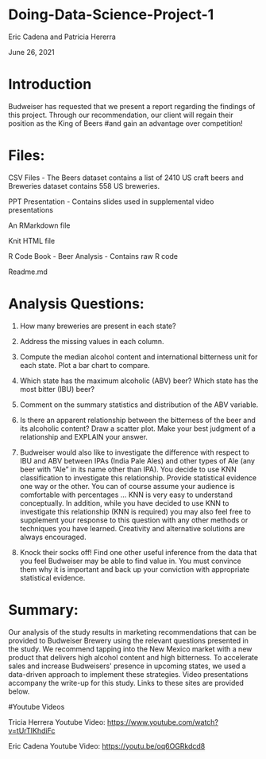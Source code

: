 # Doing-Data-Science-Project-1

Eric Cadena and Patricia Hererra

June 26, 2021

# Introduction
Budweiser has requested that we present a report regarding the findings of this project. Through our recommendation, our client will regain their position as the King of Beers #and gain an advantage over competition!

# Files:
CSV Files - The Beers dataset contains a list of 2410 US craft beers and Breweries dataset contains 558 US breweries. 

PPT Presentation - Contains slides used in supplemental video presentations

An RMarkdown file

Knit HTML file

R Code Book - Beer Analysis - Contains raw R code 

Readme.md 

# Analysis Questions:

1.	How many breweries are present in each state?
 

3.	Address the missing values in each column.
 
4.	Compute the median alcohol content and international bitterness unit for each state. Plot a bar chart to compare.

5.   Which state has the maximum alcoholic (ABV) beer? Which state has the most bitter (IBU) beer? 

6.   Comment on the summary statistics and distribution of the ABV variable.

7.   Is there an apparent relationship between the bitterness of the beer and its alcoholic content? Draw a scatter plot.  Make your best judgment of a relationship and EXPLAIN your answer.

8.  Budweiser would also like to investigate the difference with respect to IBU and ABV between IPAs (India Pale Ales) and other types of Ale (any beer with “Ale” in its name other than IPA).  You decide to use KNN classification to investigate this relationship.  Provide statistical evidence one way or the other. You can of course assume your audience is comfortable with percentages … KNN is very easy to understand conceptually.
In addition, while you have decided to use KNN to investigate this relationship (KNN is required) you may also feel free to supplement your response to this question with any other methods or techniques you have learned.  Creativity and alternative solutions are always encouraged.  

9. Knock their socks off!  Find one other useful inference from the data that you feel Budweiser may be able to find value in.  You must convince them why it is important and back up your conviction with appropriate statistical evidence. 


# Summary:
Our analysis of the study results in marketing recommendations that can be provided to Budweiser Brewery using the relevant questions presented in the study. We recommend tapping into the New Mexico market with a new product that delivers high alcohol content and high bitterness. To accelerate sales and increase Budweisers' presence in upcoming states, we used a data-driven approach to implement these strategies. Video presentations accompany the write-up for this study. Links to these sites are provided below.



#Youtube Videos

Tricia Herrera Youtube Video: https://www.youtube.com/watch?v=tUrTIKhdiFc

Eric Cadena Youtube Video: https://youtu.be/oq6OGRkdcd8

